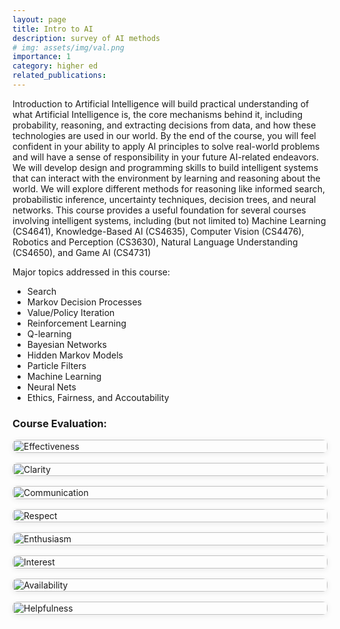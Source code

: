 ```yaml
---
layout: page
title: Intro to AI
description: survey of AI methods
# img: assets/img/val.png
importance: 1
category: higher ed
related_publications: 
---
```


Introduction to Artificial Intelligence will build practical understanding of what Artificial Intelligence is, the core mechanisms behind it, including probability, reasoning, and extracting decisions from data, and how these technologies are used in our world. By the end of the course, you will feel confident in your ability to apply AI principles to solve real-world problems and will have a sense of responsibility in your future AI-related endeavors. We will develop design and programming skills to build intelligent systems that can interact with the environment by learning and reasoning about the world. We will explore different methods for reasoning like informed search, probabilistic inference, uncertainty techniques, decision trees, and neural networks. This course provides a useful foundation for several courses involving intelligent systems, including (but not limited to) Machine Learning (CS4641), Knowledge-Based AI (CS4635), Computer Vision (CS4476), Robotics and Perception (CS3630), Natural Language Understanding (CS4650), and Game AI (CS4731)


Major topics addressed in this course:

<ul>
    <li>Search</li>
    <li>Markov Decision Processes</li>
    <li>Value/Policy Iteration</li>
    <li>Reinforcement Learning</li>
    <li>Q-learning</li>
    <li>Bayesian Networks</li>
    <li>Hidden Markov Models</li>
    <li>Particle Filters</li>
    <li>Machine Learning</li>
    <li>Neural Nets</li>
    <li>Ethics, Fairness, and Accoutability</li>
</ul>


<style>
  .evaluation-grid{
    display:grid;
    grid-template-columns: repeat(auto-fit, minmax(260px, 1fr));
    gap: 1rem;
    align-items:start;
  }
  .evaluation-grid figure{ margin:0; }
  .evaluation-grid img{
    width:100%;
    height:auto;
    border-radius:8px;
    box-shadow: 0 2px 10px rgba(0,0,0,.08);
  }
  .evaluation-grid figcaption{
    text-align:center;
    font-size:.9rem;
    color:#666;
    margin-top:.35rem;
  }
</style>

<h3>Course Evaluation:</h3>
<div class="evaluation-grid">
  <figure>
    <a href="{{ '/assets/img/evaluationSUM25/effectiveSUM25.png' | relative_url }}">
      <img src="{{ '/assets/img/evaluationSUM25/effectiveSUM25.png' | relative_url }}" alt="Effectiveness" loading="lazy">
    </a>
  </figure>

  <figure>
    <a href="{{ '/assets/img/evaluationSUM25/claritySUM25.png' | relative_url }}">
      <img src="{{ '/assets/img/evaluationSUM25/claritySUM25.png' | relative_url }}" alt="Clarity" loading="lazy">
    </a>
  </figure>

  <figure>
    <a href="{{ '/assets/img/evaluationSUM25/communicationSUM25.png' | relative_url }}">
      <img src="{{ '/assets/img/evaluationSUM25/communicationSUM25.png' | relative_url }}" alt="Communication" loading="lazy">
    </a>
  </figure>

  <figure>
    <a href="{{ '/assets/img/evaluationSUM25/respectSUM25.png' | relative_url }}">
      <img src="{{ '/assets/img/evaluationSUM25/respectSUM25.png' | relative_url }}" alt="Respect" loading="lazy">
    </a>
  </figure>

  <figure>
    <a href="{{ '/assets/img/evaluationSUM25/enthusiasmSUM25.png' | relative_url }}">
      <img src="{{ '/assets/img/evaluationSUM25/enthusiasmSUM25.png' | relative_url }}" alt="Enthusiasm" loading="lazy">
    </a>
  </figure>

  <figure>
    <a href="{{ '/assets/img/evaluationSUM25/interestSUM25.png' | relative_url }}">
      <img src="{{ '/assets/img/evaluationSUM25/interestSUM25.png' | relative_url }}" alt="Interest" loading="lazy">
    </a>
  </figure>

  <figure>
    <a href="{{ '/assets/img/evaluationSUM25/availabilitySUM25.png' | relative_url }}">
      <img src="{{ '/assets/img/evaluationSUM25/availabilitySUM25.png' | relative_url }}" alt="Availability" loading="lazy">
    </a>
  </figure>

  <figure>
    <a href="{{ '/assets/img/evaluationSUM25/helpfulnessSUM25.png' | relative_url }}">
      <img src="{{ '/assets/img/evaluationSUM25/helpfulnessSUM25.png' | relative_url }}" alt="Helpfulness" loading="lazy">
    </a>
  </figure>
</div>
